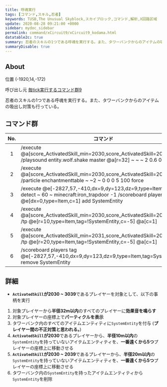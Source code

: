 ```yaml
---
title: 呼魂実行
tags: [コマンド,スキル,忍者]
keywords: TUSB,The Unusual Skyblock,スカイブロック,コマンド,解析,X回路区域
update: 2020-08-28 09:21:00 +0000
sidebar: mydoc_sidebar
permalink: command/xCircuit9/xCircuit9_kodama.html
datatable2c: true
summary: 忍者のスキルの1つである呼魂を実行する。また、タワーバンクからのアイテムの吸出し対策も行っている。
summaryDisable: true
---
```


## About

<span class="tagYellow">位置</span> (-1920,14,-172)

<span class="tagBlack">呼び出し元</span> [毎tick実行するコマンド群9]({{site.baseurl}}/command/xCircuit9/xCircuit9_command.html)

忍者のスキルの1つである呼魂を実行する。また、タワーバンクからのアイテムの吸出し対策も行っている。

## コマンド群

<div class="datatable2c-begin"></div>

|No.|コマンド|
|:-:|-|
|1|/execute @a[score_ActivatedSkill_min=2030,score_ActivatedSkill=2039] ~ ~ ~ /playsound entity.wolf.shake master @a[r=32] ~ ~ ~ 2 0.6 0|
|2|/execute @a[score_ActivatedSkill_min=2030,score_ActivatedSkill=2039] ~ ~ ~ /particle enchantmenttable ~ ~2 ~ 0 0 0 5 100 force|
|3|/execute @e[-2827,57,-410,dx=9,dy=123,dz=9,type=Item] ~ ~ ~ detect ~ 60 ~ minecraft:iron_trapdoor -1 /scoreboard players tag @e[dx=0,type=Item,c=1] add SystemEntity|
|4|/execute @a[score_ActivatedSkill_min=2030,score_ActivatedSkill=2030] ~ ~ ~ /tp @e[r=10,type=Item,tag=!SystemEntity,c=-5] @a[c=1]|
|5|/execute @a[score_ActivatedSkill_min=2031,score_ActivatedSkill=2039] ~ ~ ~ /tp @e[r=20,type=Item,tag=!SystemEntity,c=-5] @a[c=1]|
|6|/scoreboard players tag @e[-2827,57,-410,dx=9,dy=123,dz=9,type=Item,tag=SystemEntity] remove SystemEntity|

<div class="datatable2c-end"></div>

## 詳細

- **`ActivatedSkill`が2030 ~ 3039**であるプレイヤーを対象として、以下の事柄を実行

1. 対象プレイヤーから**半径32m以内**のすべてのプレイヤーに**効果音を鳴らす**
2. 対象プレイヤーの座標上で**パーティクルを表示**
3. タワーバンク内のすべてのアイテムエンティティに`SystemEntity`を付与 (**プレイヤー間の不正対策と思われる。**)
4. **`ActivatedSkill`が2030**であるプレイヤーから、**半径10m以内**の`SystemEntity`を持っていないアイテムエンティティを、**一番遠くから5つ**プレイヤーの座標上に移動させる
5. **`ActivatedSkill`が2030 ~ 2039**であるプレイヤーから、**半径20m以内**の`SystemEntity`を持っていないアイテムエンティティを、**一番遠くから5つ**プレイヤーの座標上に移動させる
6. タワーバンク内の`SystemEntity`を持ったアイテムエンティティから`SystemEntity`を削除
